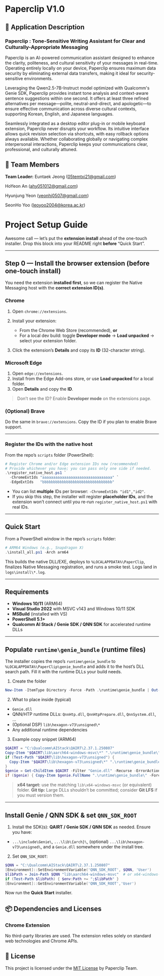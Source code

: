 # Paperclip V1.0

## 📱 Application Description

### Paperclip : Tone-Sensitive Writing Assistant for Clear and Culturally-Appropriate Messaging

Paperclip is an AI-powered communication assistant designed to enhance the clarity, politeness, and cultural sensitivity of your messages in real-time. Operating entirely locally on your device, Paperclip ensures maximum data security by eliminating external data transfers, making it ideal for security-sensitive environments.

Leveraging the Qwen2.5-7B-Instruct model optimized with Qualcomm's Genie SDK, Paperclip provides instant tone analysis and context-aware sentence suggestions within one second. It offers at least three refined alternatives per message—polite, neutral-and-direct, and apologetic—to ensure effective communication across diverse cultural contexts, supporting Korean, English, and Japanese languages.

Seamlessly integrated as a desktop editor plug-in or mobile keyboard extension, Paperclip never disrupts your workflow. Its intuitive interface allows quick revision selection via shortcuts, with easy rollback options always available. Whether collaborating globally or navigating complex interpersonal interactions, Paperclip keeps your communications clear, professional, and culturally attuned.



## 👥 Team Members

**Team Leader:** Euntaek Jeong (05temtxi21@gmail.com)

HoYeon An (ahy051012@gmail.com)

Hyunjung Yeon (yeonhj0507@gmail.com)

SeonHo Yoo (leoyoo2004@korea.ac.kr)

# Project Setup Guide

Awesome call — let’s put the **extension install** ahead of the one-touch installer. Drop this block into your README right **before** “Quick Start”.

---

## Step 0 — Install the browser extension (before one-touch install)

You need the extension **installed first**, so we can register the Native Messaging host with the **correct extension ID(s)**.

### Chrome

1. Open `chrome://extensions`.
2. Install your extension:

   * From the Chrome Web Store (recommended), **or**
   * For a local dev build: toggle **Developer mode** → **Load unpacked** → select your extension folder.
3. Click the extension’s **Details** and copy its **ID** (32-character string).

### Microsoft Edge

1. Open `edge://extensions`.
2. Install from the Edge Add-ons store, or use **Load unpacked** for a local folder.
3. Open **Details** and copy the **ID**.

> Don’t see the ID? Enable **Developer mode** on the extensions page.

### (Optional) Brave

Do the same in `brave://extensions`. Copy the ID if you plan to enable Brave support.

---

### Register the IDs with the native host

From the repo’s `scripts` folder (PowerShell):

```powershell
# Register Chrome and/or Edge extension IDs now (recommended)
# Provide whichever you have; you can pass only one side if needed.
.\register_native_host.ps1 `
  -ChromeExtIds "aaaaaaaaaaaaaaaaaaaaaaaaaaaaaaaa" `
  -EdgeExtIds   "bbbbbbbbbbbbbbbbbbbbbbbbbbbbbbbb"

```

* You can list **multiple** IDs per browser: `-ChromeExtIds "id1","id2"`.
* If you skip this step, the installer will register **placeholder IDs**, and the extension won’t connect until you re-run `register_native_host.ps1` with real IDs.

---

## Quick Start

From a PowerShell window in the repo’s `scripts` folder:

```powershell
# ARM64 Windows (e.g., Snapdragon X)
.\install_all.ps1 -Arch arm64
```

This builds the native DLL/EXE, deploys to `%LOCALAPPDATA%\PaperClip`, finalizes Native Messaging registration, and runs a smoke test. Logs land in `logs\install\*.log`.

---

## Requirements

* **Windows 10/11** (ARM64)
* **Visual Studio 2022** with MSVC v143 and Windows 10/11 SDK
* **MSBuild** (installed with VS)
* **PowerShell 5.1+**
* **Qualcomm AI Stack / Genie SDK / QNN SDK** for accelerated runtime DLLs

---

## Populate `runtime\genie_bundle` (runtime files)

The installer copies the repo’s `runtime\genie_bundle` to `%LOCALAPPDATA%\PaperClip\genie_bundle` and adds it to the host’s DLL search path. Fill it with the runtime DLLs your build needs.

1. Create the folder

```powershell
New-Item -ItemType Directory -Force -Path .\runtime\genie_bundle | Out-Null
```

2. What to place inside (typical)

* `Genie.dll`
* QNN/HTP runtime DLLs: `QnnHtp.dll`, `QnnHtpPrepare.dll`, `QnnSystem.dll`, …
* (Optional DSP) `lib\hexagon-v73\unsigned\*`
* Any additional runtime dependencies

3. Example copy snippet (ARM64)

```powershell
$QAIRT = "C:\Qualcomm\AIStack\QAIRT\2.37.1.250807"
Copy-Item "$QAIRT\lib\aarch64-windows-msvc\*" ".\runtime\genie_bundle\" -Force -ErrorAction SilentlyContinue
if (Test-Path "$QAIRT\lib\hexagon-v73\unsigned") {
  Copy-Item "$QAIRT\lib\hexagon-v73\unsigned\*" ".\runtime\genie_bundle\" -Recurse -Force -ErrorAction SilentlyContinue
}
$genie = Get-ChildItem $QAIRT -Filter "Genie.dll" -Recurse -ErrorAction SilentlyContinue | Select-Object -First 1
if ($genie) { Copy-Item $genie.FullName ".\runtime\genie_bundle\" -Force }
```

> **x64 target:** use the matching `lib\x64-windows-msvc` (or equivalent) folder.
> **Git tip:** Large DLLs shouldn’t be committed; consider **Git LFS** if you must version them.

---

## Install Genie / QNN SDK & set `QNN_SDK_ROOT`

1. Install the SDK(s): **QAIRT / Genie SDK / QNN SDK** as needed. Ensure you have:

* `...\include\Genie\`, `...\lib\{arch}\`, (optional) `...\lib\hexagon-v73\unsigned\`, and a `Genie.dll` somewhere under the install tree.

2. Set `QNN_SDK_ROOT`:

```powershell
$QNN = "C:\Qualcomm\AIStack\QAIRT\2.37.1.250807"
[Environment]::SetEnvironmentVariable('QNN_SDK_ROOT', $QNN, 'User')
$libPath = Join-Path $QNN "lib\aarch64-windows-msvc"  # or x64-windows-msvc
if (Test-Path $libPath) { $env:Path += ";$libPath" }
[Environment]::GetEnvironmentVariable('QNN_SDK_ROOT','User')
```

Now run the **Quick Start** installer.



## 📦 Dependencies and Licenses

### Chrome Extension

No third-party libraries are used. The extension relies solely on standard web technologies and Chrome APIs.


## 📄 License

This project is licensed under the [MIT License](./LICENSE) by Paperclip Team.
